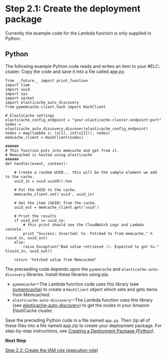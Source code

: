 # Step 2\.1: Create the deployment package<a name="Lambda.CreateLambdaFunction.DeploymentPkg"></a>

Currently the example code for the Lambda function is only supplied in Python\.

## Python<a name="Lambda.CreateLambdaFunction.DeploymentPkg.Python"></a>

The following example Python code reads and writes an item to your \#ELC; cluster\. Copy the code and save it into a file called app\.py\. 

```
from __future__ import print_function
import time
import uuid
import sys
import socket
import elasticache_auto_discovery
from pymemcache.client.hash import HashClient

# ElastiCache settings
elasticache_config_endpoint = "your-elasticache-cluster-endpoint:port"
nodes = elasticache_auto_discovery.discover(elasticache_config_endpoint)
nodes = map(lambda x: (x[1], int(x[2])), nodes)
memcache_client = HashClient(nodes)

######
# This function puts into memcache and get from it.
# Memcached is hosted using elasticache
######
def handler(event, context):

    # Create a random UUID... this will be the sample element we add to the cache.
    uuid_in = uuid.uuid4().hex
    
    # Put the UUID to the cache.
    memcache_client.set('uuid', uuid_in)
    
    # Get the item (UUID) from the cache.
    uuid_out = memcache_client.get('uuid')
    
    # Print the results
    if uuid_out == uuid_in:
        # this print should see the CloudWatch Logs and Lambda console.
        print "Success: Inserted: %s. Fetched %s from memcache." %(uuid_in, uuid_out)
    else:
        raise Exception("Bad value retrieved :(. Expected %s got %s." %(uuid_in, uuid_out)) 

    return "Fetched value from Memcached"
```

The preceeding code depends upon the `pymemcache` and `elasticache-auto-discovery` libraries\. Install these libraries using pip\.
+  `pymemcache`—The Lambda function code uses this library \(see [pymemcache](https://pypi.python.org/pypi/pymemcache)\) to create a `HashClient` object which sets and gets items from Memcached\.
+  `elasticache-auto-discovery`—The Lambda function uses this library \(see [elasticache\-auto\-discovery](https://pypi.python.org/pypi/elasticache-auto-discovery)\) to get the nodes in your Amazon ElastiCache cluster\. 

Save the preceding Python code in a file named `app.py`\. Then zip all of these files into a file named app\.zip to create your deployment package\. For step\-by\-step instructions, see [Creating a Deployment Package \(Python\)](https://docs.aws.amazon.com//lambda-dg-vpc/lambda-python-how-to-create-deployment-package.html)\.

**Next Step**

[Step 2\.2: Create the IAM role \(execution role\)](Lambda.CreateLambdaFunction.IAMRole.md)